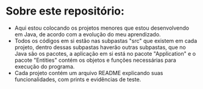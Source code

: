 # Sobre este repositório:
- Aqui estou colocando os projetos menores que estou desenvolvendo em Java, de acordo com a evolução do meu aprendizado.
- Todos os códigos em si estão nas subpastas "src" que existem em cada projeto, dentro dessas subpastas haverão outras subpastas, que no Java são os pacotes, a aplicação em si está no pacote "Application" e o pacote "Entities" contém os objetos e funções necessárias para execução do programa.
- Cada projeto contém um arquivo README explicando suas funcionalidades, com prints e evidências de teste.
